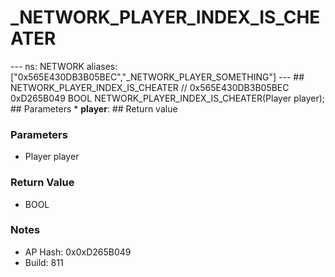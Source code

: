 # _NETWORK_PLAYER_INDEX_IS_CHEATER

--- ns: NETWORK aliases: ["0x565E430DB3B05BEC","_NETWORK_PLAYER_SOMETHING"] --- ## NETWORK_PLAYER_INDEX_IS_CHEATER  // 0x565E430DB3B05BEC 0xD265B049 BOOL NETWORK_PLAYER_INDEX_IS_CHEATER(Player player);  ## Parameters * **player**:  ## Return value

### Parameters
* Player player

### Return Value
* BOOL

### Notes
* AP Hash: 0x0xD265B049
* Build: 811

